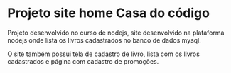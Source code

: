 # Projeto site home Casa do código

Projeto desenvolvido no curso de nodejs, site desenvolvido na plataforma nodejs onde lista os livros cadastrados no banco de dados mysql.

O site também possui tela de cadastro de livro, lista com os livros cadastrados e página com cadastro de promoções.
